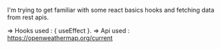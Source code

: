 I'm trying to get familiar with some react basics hooks and fetching data from rest apis. 

=> Hooks used : { useEffect }.
=> Api used : https://openweathermap.org/current

